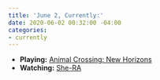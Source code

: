 ```yaml
---
title: 'June 2, Currently:'
date: 2020-06-02 00:32:00 -04:00
categories:
- currently
---
```


- **Playing:** [Animal Crossing: New Horizons](https://www.animal-crossing.com/new-horizons/)
- **Watching:** [She-RA](https://www.netflix.com/title/80179762)